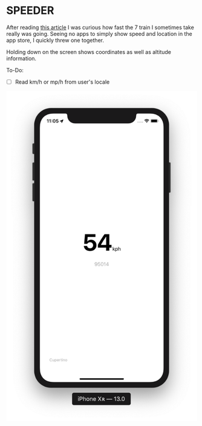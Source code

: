 # SPEEDER

After reading [this article](https://www.nytimes.com/2018/12/10/nyregion/new-york-subway-delay.html) I was curious how fast the 7 train I sometimes take really was going. Seeing no apps to simply show speed and location in the app store, I quickly threw one together.

Holding down on the screen shows coordinates as well as altitude information.

To-Do:
- [ ] Read km/h or mp/h from user's locale

![](Screenshot.png)
